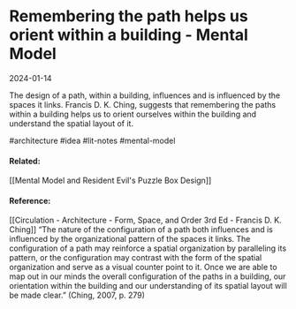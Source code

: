 # Remembering the path helps us orient within a building - Mental Model
2024-01-14

The design of a path, within a building, influences and is influenced by the spaces it links. Francis D. K. Ching, suggests that remembering the paths within a building helps us to orient ourselves within the building and understand the spatial layout of it.


#architecture #idea #lit-notes #mental-model 

#### Related:
[[Mental Model and Resident Evil's Puzzle Box Design]]

#### Reference:
[[Circulation - Architecture - Form, Space, and Order 3rd Ed - Francis D. K. Ching]]
“The nature of the configuration of a path both influences and is influenced by the organizational pattern of the spaces it links. The configuration of a path may reinforce a spatial organization by paralleling its pattern, or the configuration may contrast with the form of the spatial organization and serve as a visual counter point to it. 
Once we are able to map out in our minds the overall configuration of the paths in a building, our orientation within the building and our understanding of its spatial layout will be made clear.” (Ching, 2007, p. 279)
